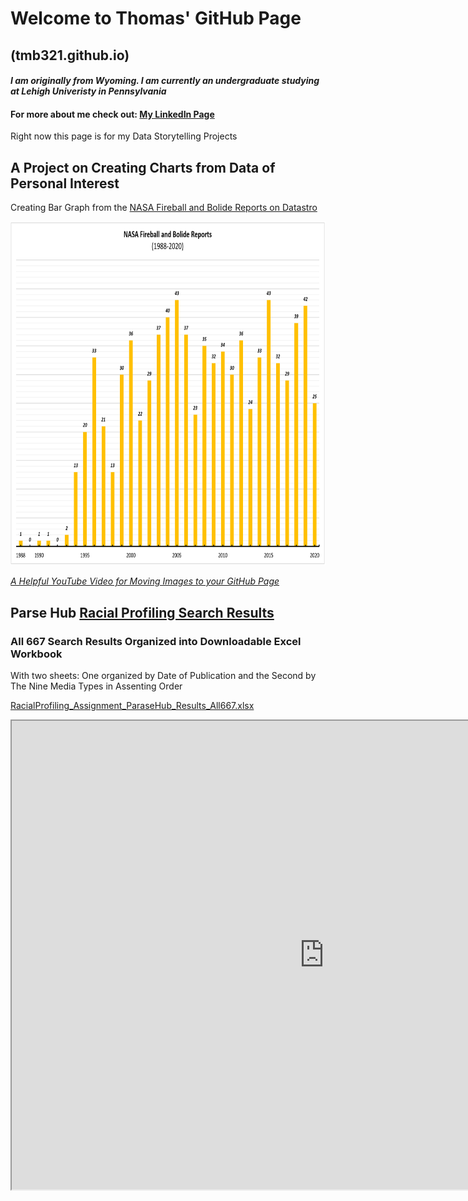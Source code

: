 # Welcome to Thomas' GitHub Page 
## (tmb321.github.io)
#### _I am originally from Wyoming. I am currently an undergraduate studying at Lehigh Univeristy in Pennsylvania_
#### For more about me check out: [My LinkedIn Page](https://www.linkedin.com/in/tmbjr/)

Right now this page is for my Data Storytelling Projects

## A Project on Creating Charts from Data of Personal Interest

Creating Bar Graph from the [NASA Fireball and Bolide Reports on Datastro](https://www.datastro.eu/explore/dataset/nasa-fireball-and-bolide-reports/table/?sort=date)

<img src="CreatingChartsBolidFireballCountImage.png" width="800" height="550">

_[A Helpful YouTube Video for Moving Images to your GitHub Page](https://www.youtube.com/watch?v=hHbWF1Bvgf4)_

## Parse Hub [Racial Profiling Search Results](https://www.aclu.org/search/%20?f[0]=field_issues:245)

### All 667 Search Results Organized into Downloadable Excel Workbook

With two sheets: One organized by Date of Publication and the Second by The Nine Media Types in Assenting Order

[RacialProfiling_Assignment_ParaseHub_Results_All667.xlsx](https://github.com/tmb321/tmb321.github.io/files/5036976/RacialProfiling_Assignment_ParaseHub_Results_All667.xlsx)

<iframe width="1000" height="750" frameborder="2" scrolling="no" src="https://onedrive.live.com/embed?resid=C126330A4DE07B19%21119&authkey=%21AAogi7nXDyclDUw&em=2&wdHideHeaders=True&wdDownloadButton=True&wdInConfigurator=True"></iframe>
